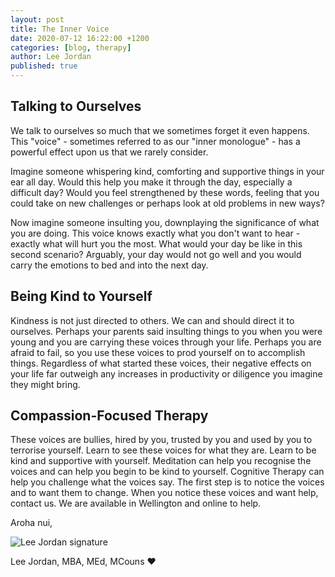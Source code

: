 ```yaml
---
layout: post
title: The Inner Voice
date: 2020-07-12 16:22:00 +1200
categories: [blog, therapy]
author: Lee Jordan
published: true
---
```


<h2>Talking to Ourselves</h2>

<p>We talk to ourselves so much that we sometimes forget it even happens. This "voice" - sometimes referred to as our "inner monologue" - has a powerful effect upon us that we rarely consider.</p> 

<p>Imagine someone whispering kind, comforting and supportive things in your ear all day. Would this help you make it through the day, especially a difficult day? Would you feel strengthened by these words, feeling that you could take on new challenges or perhaps look at old problems in new ways?</p>

<p>Now imagine someone insulting you, downplaying the significance of what you are doing. This voice knows exactly what you don't want to hear - exactly what will hurt you the most. What would your day be like in this second scenario? Arguably, your day would not go well and you would carry the emotions to bed and into the next day.</p>

<h2>Being Kind to Yourself</h2>

<p>Kindness is not just directed to others. We can and should direct it to ourselves. Perhaps your parents said insulting things to you when you were young and you are carrying these voices through your life. Perhaps you are afraid to fail, so you use these voices to prod yourself on to accomplish things. Regardless of what started these voices, their negative effects on your life far outweigh any increases in productivity or diligence you imagine they might bring.</p>

<h2>Compassion-Focused Therapy</h2>

<p>These voices are bullies, hired by you, trusted by you and used by you to terrorise yourself. Learn to see these voices for what they are. Learn to be kind and supportive with yourself. Meditation can help you recognise the voices and can help you begin to be kind to yourself. Cognitive Therapy can help you challenge what the voices say. The first step is to notice the voices and to want them to change. When you notice these voices and want help, contact us. We are available in Wellington and online to help.</p>

<p>Aroha nui,</p>

<img src="https://therapyaroha.com/public/assets/images/lee-jordan.png" alt="Lee Jordan signature">

Lee Jordan, MBA, MEd, MCouns ❤️
